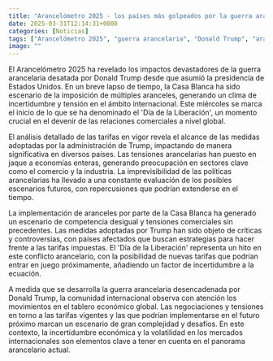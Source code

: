 ```yaml
---
title: "Arancelómetro 2025 - los países más golpeados por la guerra arancelaria de Trump, en gráficos"
date: 2025-03-31T12:14:31+0000
categories: [Noticias]
tags: ["Arancelómetro 2025", "guerra arancelaria", "Donald Trump", "aranceles", "comercio", "tensiones comerciales", "incertidumbre."]
image: ""
---
```


El Arancelómetro 2025 ha revelado los impactos devastadores de la guerra arancelaria desatada por Donald Trump desde que asumió la presidencia de Estados Unidos. En un breve lapso de tiempo, la Casa Blanca ha sido escenario de la imposición de múltiples aranceles, generando un clima de incertidumbre y tensión en el ámbito internacional. Este miércoles se marca el inicio de lo que se ha denominado el 'Día de la Liberación', un momento crucial en el devenir de las relaciones comerciales a nivel global.

El análisis detallado de las tarifas en vigor revela el alcance de las medidas adoptadas por la administración de Trump, impactando de manera significativa en diversos países. Las tensiones arancelarias han puesto en jaque a economías enteras, generando preocupación en sectores clave como el comercio y la industria. La imprevisibilidad de las políticas arancelarias ha llevado a una constante evaluación de los posibles escenarios futuros, con repercusiones que podrían extenderse en el tiempo.

La implementación de aranceles por parte de la Casa Blanca ha generado un escenario de competencia desigual y tensiones comerciales sin precedentes. Las medidas adoptadas por Trump han sido objeto de críticas y controversias, con países afectados que buscan estrategias para hacer frente a las tarifas impuestas. El 'Día de la Liberación' representa un hito en este conflicto arancelario, con la posibilidad de nuevas tarifas que podrían entrar en juego próximamente, añadiendo un factor de incertidumbre a la ecuación.

A medida que se desarrolla la guerra arancelaria desencadenada por Donald Trump, la comunidad internacional observa con atención los movimientos en el tablero económico global. Las negociaciones y tensiones en torno a las tarifas vigentes y las que podrían implementarse en el futuro próximo marcan un escenario de gran complejidad y desafíos. En este contexto, la incertidumbre económica y la volatilidad en los mercados internacionales son elementos clave a tener en cuenta en el panorama arancelario actual.
    